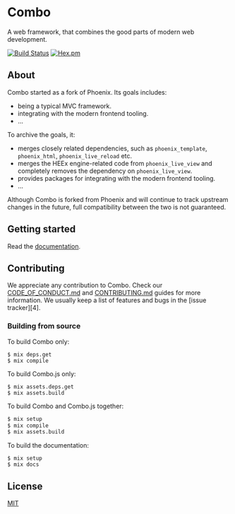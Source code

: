 # Combo

A web framework, that combines the good parts of modern web development.

[![Build Status](https://github.com/combo-lab/combo/workflows/CI/badge.svg)](https://github.com/combo-lab/combo/actions/workflows/ci.yml) [![Hex.pm](https://img.shields.io/hexpm/v/combo.svg)](https://hex.pm/packages/combo)

## About

Combo started as a fork of Phoenix. Its goals includes:

- being a typical MVC framework.
- integrating with the modern frontend tooling.
- ...

To archive the goals, it:

- merges closely related dependencies, such as `phoenix_template`, `phoenix_html`, `phoenix_live_reload` etc.
- merges the HEEx engine-related code from `phoenix_live_view` and completely removes the dependency on `phoenix_live_view`.
- provides packages for integrating with the modern frontend tooling.
- ...

Although Combo is forked from Phoenix and will continue to track upstream changes in the future, full compatibility between the two is not guaranteed.

## Getting started

Read the [documentation](https://hexdocs.pm/combo).

## Contributing

We appreciate any contribution to Combo. Check our [CODE_OF_CONDUCT.md](CODE_OF_CONDUCT.md) and [CONTRIBUTING.md](CONTRIBUTING.md) guides for more information. We usually keep a list of features and bugs in the [issue tracker][4].

### Building from source

To build Combo only:

```console
$ mix deps.get
$ mix compile
```

To build Combo.js only:

```console
$ mix assets.deps.get
$ mix assets.build
```

To build Combo and Combo.js together:

```bash
$ mix setup
$ mix compile
$ mix assets.build
```

To build the documentation:

```console
$ mix setup
$ mix docs
```

## License

[MIT](./LICENSE)
